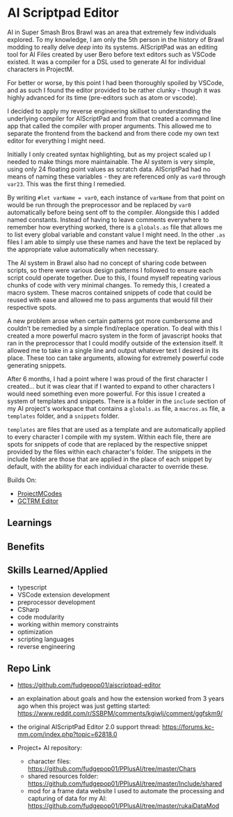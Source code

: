 # AI Scriptpad Editor

AI in Super Smash Bros Brawl was an area that extremely few individuals explored. To my knowledge, I am only the 5th person in the history of Brawl modding to really delve _deep_ into its systems. AIScriptPad was an editing tool for AI Files created by user Bero before text editors such as VSCode existed. It was a compiler for a DSL used to generate AI for individual characters in ProjectM.

For better or worse, by this point I had been thoroughly spoiled by VSCode, and as such I found the editor provided to be rather clunky - though it was highly advanced for its time (pre-editors such as atom or vscode).

I decided to apply my reverse engineering skillset to understanding the underlying compiler for AIScriptPad and from that created a command line app that called the compiler with proper arguments. This allowed me to separate the frontend from the backend and from there code my own text editor for everything I might need.

Initially I only created syntax highlighting, but as my project scaled up I needed to make things more maintainable. The AI system is very simple, using only 24 floating point values as scratch data. AIScriptPad had no means of naming these variables - they are referenced only as `var0` through `var23`. This was the first thing I remedied.

By writing `#let varName = var0`, each instance of `varName` from that point on would be run through the preprocessor and be replaced by `var0` automatically before being sent off to the compiler. Alongside this I added named constants. Instead of having to leave comments everywhere to remember how everything worked, there is a `globals.as` file that allows me to list every global variable and constant value I might need. In the other `.as` files I am able to simply use these names and have the text be replaced by the appropriate value automatically when necessary.

The AI system in Brawl also had no concept of sharing code between scripts, so there were various design patterns I followed to ensure each script could operate together. Due to this, I found myself repeating various chunks of code with very minimal changes. To remedy this, I created a macro system. These macros contained snippets of code that could be reused with ease and allowed me to pass arguments that would fill their respective spots.

A new problem arose when certain patterns got more cumbersome and couldn't be remedied by a simple find/replace operation. To deal with this I created a more powerful macro system in the form of javascript hooks that ran in the preprocessor that I could modify outside of the extension itself. It allowed me to take in a single line and output whatever text I desired in its place. These too can take arguments, allowing for extremely powerful code generating snippets.

After 6 months, I had a point where I was proud of the first character I created... but it was clear that if I wanted to expand to other characters I would need something even more powerful. For this issue I created a system of templates and snippets. There is a folder in the `include` section of my AI project's workspace that contains a `globals.as` file, a `macros.as` file, a `templates` folder, and a `snippets` folder.

`templates` are files that are used as a template and are automatically applied to every character I compile with my system. Within each file, there are spots for snippets of code that are replaced by the respective snippet provided by the files within each character's folder. The snippets in the include folder are those that are applied in the place of each snippet by default, with the ability for each individual character to override these.

Builds On:
- [ProjectMCodes](./ProjectMCodes.md)
- [GCTRM Editor](./GCTRM-Editor.md)

## Learnings


## Benefits


## Skills Learned/Applied

- typescript
- VSCode extension development
- preprocessor development
- CSharp
- code modularity
- working within memory constraints
- optimization
- scripting languages
- reverse engineering

## Repo Link

- https://github.com/fudgepop01/aiscriptpad-editor
- an explaination about goals and how the extension worked from 3 years ago when this project was just getting started: https://www.reddit.com/r/SSBPM/comments/kgiwlj/comment/ggfskm9/
- the original AIScriptPad Editor 2.0 support thread: https://forums.kc-mm.com/index.php?topic=62818.0

- Project+ AI repository: 
  - character files: https://github.com/fudgepop01/PPlusAI/tree/master/Chars
  - shared resources folder: https://github.com/fudgepop01/PPlusAI/tree/master/Include/shared
  - mod for a frame data website I used to automate the processing and capturing of data for my AI: https://github.com/fudgepop01/PPlusAI/tree/master/rukaiDataMod